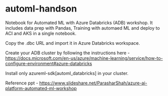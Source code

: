# automl-handson

Notebook for Automated ML with Azure Databricks (ADB) workshop. It includes data prep with Pandas, Training with automaed ML and deploy to ACI and AKS in a single notebook.

Copy the .dbc URL and import it in Azure Databricks workspace.

Create your ADB cluster by following the instructions here - https://docs.microsoft.com/en-us/azure/machine-learning/service/how-to-configure-environment#azure-databricks 

Install only azureml-sdk[automl_databricks] in your cluster.

Reference ppt -  https://www.slideshare.net/ParasharShah/azure-ai-platform-automated-ml-workshop  
